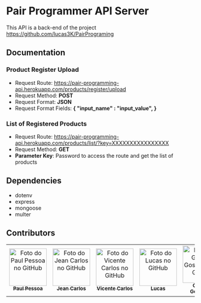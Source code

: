 # Pair Programmer API Server

This API is a back-end of the project https://github.com/lucas3K/PairPrograming

## Documentation

### Product Register Upload
- Request Route: https://pair-programming-api.herokuapp.com/products/register/upload
- Request Method: **POST**
- Request Format: **JSON**
- Request Format Fields: **{ "input_name" : "input_value", }**


### List of Registered Products
- Request Route: https://pair-programming-api.herokuapp.com/products/list/?key=XXXXXXXXXXXXXXXX
- Request Method: **GET**
- **Parameter Key**: Password to access the route and get the list of products

## Dependencies
- dotenv
- express
- mongoose
- multer


## Contributors

<table>
  <tr>
    <td align="center">
      <a href="https://github.com/paulpessoa">
        <img src="https://avatars.githubusercontent.com/u/74559558" width="100px;" alt="Foto do Paul Pessoa no GitHub"/><br>
        <sub>
          <b>Paul Pessoa</b>
        </sub>
      </a>
    </td>
    <td align="center">
      <a href="https://github.com/jeancarlospaula">
        <img src="https://avatars.githubusercontent.com/u/79765050" width="100px;" alt="Foto do Jean Carlos no GitHub"/><br>
        <sub>
          <b>Jean Carlos</b>
        </sub>
      </a><br>
    </td>
    <td align="center">
      <a href="https://github.com/VicenteCarlos">
        <img src="https://avatars.githubusercontent.com/u/81314892" width="100px;" alt="Foto do Vicente Carlos no GitHub"/><br>
        <sub>
          <b>Vicente Carlos</b>
        </sub>
      </a><br>
    </td>
    <td align="center">
      <a href="https://github.com/lucas3K">
        <img src="https://avatars.githubusercontent.com/u/87881833" width="100px;" alt="Foto do Lucas no GitHub"/><br>
        <sub>
          <b>Lucas</b>
        </sub>
      </a><br>
    </td>
    <td align="center">
      <a href="https://github.com/GabrielGostinskideOliveira">
        <img src="https://avatars.githubusercontent.com/u/79949494" width="100px;" alt="Foto do Gabriel Gostinski no Github"/><br>
        <sub>
          <b>Gabriel Gostinski</b>
        </sub>
      </a><br>
    </td>
